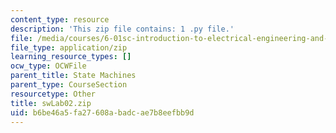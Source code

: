 ```yaml
---
content_type: resource
description: 'This zip file contains: 1 .py file.'
file: /media/courses/6-01sc-introduction-to-electrical-engineering-and-computer-science-i-spring-2011/b6be46a5fa27608abadcae7b8eefbb9d_swLab02.zip
file_type: application/zip
learning_resource_types: []
ocw_type: OCWFile
parent_title: State Machines
parent_type: CourseSection
resourcetype: Other
title: swLab02.zip
uid: b6be46a5-fa27-608a-badc-ae7b8eefbb9d
---
```

